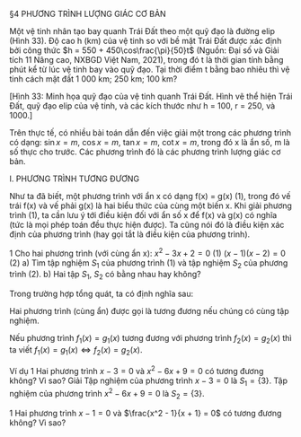 §4 PHƯƠNG TRÌNH LƯỢNG GIÁC CƠ BẢN

Một vệ tinh nhân tạo bay quanh Trái Đất theo một quỹ đạo là đường elip (Hình 33). Độ cao h (km) của vệ tinh so với bề mặt Trái Đất được xác định bởi công thức $h = 550 + 450\cos\frac{\pi}{50}t$ (Nguồn: Đại số và Giải tích 11 Nâng cao, NXBGD Việt Nam, 2021), trong đó t là thời gian tính bằng phút kể từ lúc vệ tinh bay vào quỹ đạo. Tại thời điểm t bằng bao nhiêu thì vệ tinh cách mặt đất 1 000 km; 250 km; 100 km?

[Hình 33: Minh họa quỹ đạo của vệ tinh quanh Trái Đất. Hình vẽ thể hiện Trái Đất, quỹ đạo elip của vệ tinh, và các kích thước như h = 100, r = 250, và 1000.]

Trên thực tế, có nhiều bài toán dẫn đến việc giải một trong các phương trình có dạng: $\sin x = m$, $\cos x = m$, $\tan x = m$, $\cot x = m$, trong đó x là ẩn số, m là số thực cho trước. Các phương trình đó là các phương trình lượng giác cơ bản.

I. PHƯƠNG TRÌNH TƯƠNG ĐƯƠNG

Như ta đã biết, một phương trình với ẩn x có dạng f(x) = g(x) (1), trong đó vế trái f(x) và vế phải g(x) là hai biểu thức của cùng một biến x. Khi giải phương trình (1), ta cần lưu ý tới điều kiện đối với ẩn số x để f(x) và g(x) có nghĩa (tức là mọi phép toán đều thực hiện được). Ta cũng nói đó là điều kiện xác định của phương trình (hay gọi tắt là điều kiện của phương trình).

1 Cho hai phương trình (với cùng ẩn x): $x^2 - 3x + 2 = 0$ (1)
                                        $(x - 1)(x - 2) = 0$ (2)
a) Tìm tập nghiệm $S_1$ của phương trình (1) và tập nghiệm $S_2$ của phương trình (2).
b) Hai tập $S_1$, $S_2$ có bằng nhau hay không?

Trong trường hợp tổng quát, ta có định nghĩa sau:

Hai phương trình (cùng ẩn) được gọi là tương đương nếu chúng có cùng tập nghiệm.

Nếu phương trình $f_1(x) = g_1(x)$ tương đương với phương trình $f_2(x) = g_2(x)$ thì ta viết $f_1(x) = g_1(x) \Leftrightarrow f_2(x) = g_2(x)$.

Ví dụ 1 Hai phương trình $x - 3 = 0$ và $x^2 - 6x + 9 = 0$ có tương đương không? Vì sao?
Giải
Tập nghiệm của phương trình $x - 3 = 0$ là $S_1 = \{3\}$.
Tập nghiệm của phương trình $x^2 - 6x + 9 = 0$ là $S_2 = \{3\}$.

1 Hai phương trình $x - 1 = 0$ và $\frac{x^2 - 1}{x + 1} = 0$ có tương đương không? Vì sao?